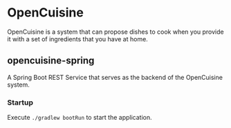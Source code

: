 # OpenCuisine

OpenCuisine is a system that can propose dishes to cook when you provide it with a set of ingredients that you have at home.

## opencuisine-spring

A Spring Boot REST Service that serves as the backend of the OpenCuisine system.

### Startup

Execute `./gradlew bootRun` to start the application.
